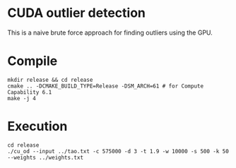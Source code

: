# CUDA outlier detection

This is a naive brute force approach for finding outliers using the GPU.

# Compile

```
mkdir release && cd release
cmake .. -DCMAKE_BUILD_TYPE=Release -DSM_ARCH=61 # for Compute Capability 6.1
make -j 4
```

# Execution 

```
cd release
./cu_od --input ../tao.txt -c 575000 -d 3 -t 1.9 -w 10000 -s 500 -k 50 --weights ../weights.txt 
```
